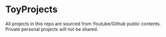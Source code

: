 # ToyProjects
All projects in this repo are sourced from Youtube/Github public contents. 
Private personal projects will not be shared.
